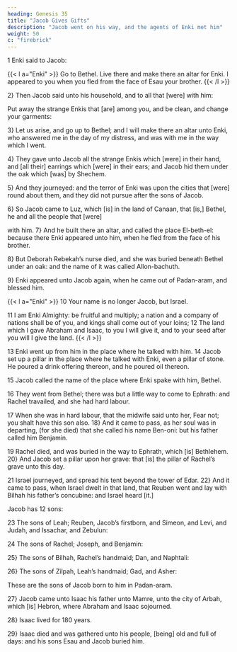 ```yaml
---
heading: Genesis 35
title: "Jacob Gives Gifts"
description: "Jacob went on his way, and the agents of Enki met him"
weight: 50
c: "firebrick"
---
```



1 Enki said to Jacob:

{{< l a="Enki" >}}
Go to Bethel. Live there and make there an altar for Enki. I appeared to you when you fled from the face of Esau your brother. 
{{< /l >}}


2} Then Jacob said unto his household, and to all that [were] with him:

Put away the strange Enkis that [are] among you, and be clean, and change your garments: 

3} Let us arise, and go up to Bethel; and I will make there an altar unto Enki, who answered me in the day of my distress, and was with me in the way which I went. 

4} They gave unto Jacob all the strange Enkis which [were] in their hand, and [all their] earrings which [were] in their ears; and Jacob hid them under the oak which [was] by Shechem.

5} And they journeyed: and the terror of Enki was upon the cities that [were] round
about them, and they did not pursue after the sons of Jacob.

6} So Jacob came to Luz, which [is] in the land of Canaan, that [is,] Bethel, he and all the people that [were]

with him. 7} And he built there an altar, and called the place El-beth-el: because there Enki appeared unto him,
when he fled from the face of his brother. 

8} But Deborah Rebekah’s nurse died, and she was buried beneath Bethel under an oak: and the name of it was called Allon-bachuth.

9} Enki appeared unto Jacob again, when he came out of Padan-aram, and blessed him.


{{< l a="Enki" >}}
10 Your name is no longer Jacob, but Israel. 

11 I am Enki Almighty: be fruitful and multiply; a nation and a company of nations shall be of you, and kings shall come out of your loins; 12 The land which I gave Abraham and Isaac, to you I will give it, and to your seed after you will I give the land.
{{< /l >}}

13 Enki went up from him in the place where he talked with him. 14 Jacob set up a pillar in the place where he talked with
Enki, even a pillar of stone. He poured a drink offering thereon, and he poured oil thereon. 

15 Jacob called the name of the place where Enki spake with him, Bethel.

16 They went from Bethel; there was but a little way to come to Ephrath: and Rachel travailed,
and she had hard labour.

17 When she was in hard labour, that the midwife said unto her, Fear not; you shalt have this son also. 18} And it came to pass, as her soul was in departing, (for she died) that she called his name Ben-oni: but his father called him Benjamin. 

19 Rachel died, and was buried in the way to Ephrath, which [is] Bethlehem. 20} And Jacob set a pillar upon her grave: that [is] the pillar of Rachel’s grave unto this day.

21 Israel journeyed, and spread his tent beyond the tower of Edar. 22} And it came to pass, when Israel dwelt in that land, that Reuben went and lay with Bilhah his father’s concubine: and Israel heard [it.] 

Jacob has 12 sons:

23 The sons of Leah; Reuben, Jacob’s firstborn, and Simeon, and Levi, and Judah, and
Issachar, and Zebulun: 

24 The sons of Rachel; Joseph, and Benjamin: 

25} The sons of Bilhah, Rachel’s handmaid; Dan, and Naphtali: 

26} The sons of Zilpah, Leah’s handmaid; Gad, and Asher: 

These are the sons of Jacob born to him in Padan-aram.

27} Jacob came unto Isaac his father unto Mamre, unto the city of Arbah, which [is] Hebron, where
Abraham and Isaac sojourned. 

28} Isaac lived for 180 years.

29} Isaac died and was gathered unto his people, [being] old and full of days: and his sons Esau and Jacob buried him.
